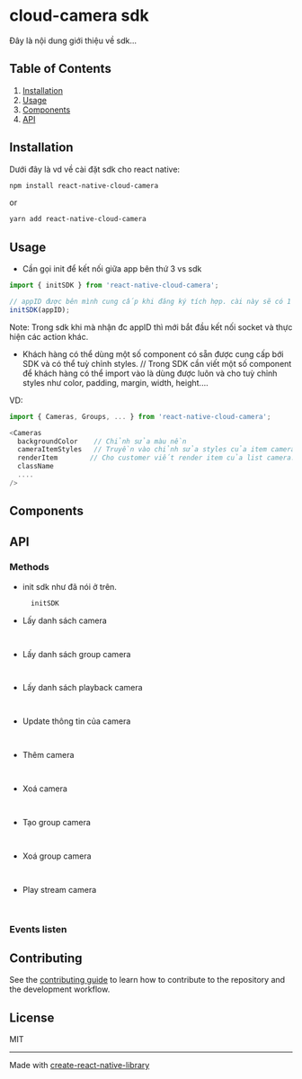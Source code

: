 # cloud-camera sdk

Đây là nội dung giới thiệu về sdk...

## Table of Contents
1. [Installation](#installation)
1. [Usage](#usage)
1. [Components](#components)
1. [API](#api)

## Installation

Dưới đây là vd về cài đặt sdk cho react native:

```sh
npm install react-native-cloud-camera

```
or

```sh
yarn add react-native-cloud-camera

```

## Usage

- Cần gọi init để kết nối giữa app bên thứ 3 vs sdk

```js
import { initSDK } from 'react-native-cloud-camera';

// appID được bên mình cung cấp khi đăng ký tích hợp. cài này sẽ có 1 trang riêng để khách hàng vào đăng ký và lấy appID.
initSDK(appID); 

```

Note: Trong sdk khi mà nhận đc appID thì mới bắt đầu kết nối socket và thực hiện các action khác.

- Khách hàng có thể dùng một số component có sẵn được cung cấp bới SDK và có thể tuỳ chỉnh styles.
// Trong SDK cần viết một số component để khách hàng có thể import vào là dùng được luôn và cho tuỳ chỉnh styles như color, padding, margin, width, height....

VD: 

```js
import { Cameras, Groups, ... } from 'react-native-cloud-camera';

<Cameras
  backgroundColor    // Chỉnh sửa màu nền
  cameraItemStyles   // Truyền vào chỉnh sửa styles của item camera
  renderItem        // Cho customer viết render item của list camera.
  className
  ....
/>
```

## Components


## API

### Methods

- init sdk như đã nói ở trên.
  ```js
    initSDK
  ```

- Lấy danh sách camera
  ```js
    
  ```

- Lấy danh sách group camera
  ```js
    
  ```
- Lấy danh sách playback camera
  ```js
    
  ```

- Update thông tin của camera
  ```js
    
  ```

- Thêm camera 
  ```js
    
  ```

- Xoá camera 
  ```js
    
  ```

- Tạo group camera 
  ```js
    
  ```
  
- Xoá group camera 
  ```js
    
  ```
  
- Play stream camera
  ```js
    
  ```
### Events listen

## Contributing

See the [contributing guide](CONTRIBUTING.md) to learn how to contribute to the repository and the development workflow.

## License

MIT

---

Made with [create-react-native-library](https://github.com/callstack/react-native-builder-bob)

